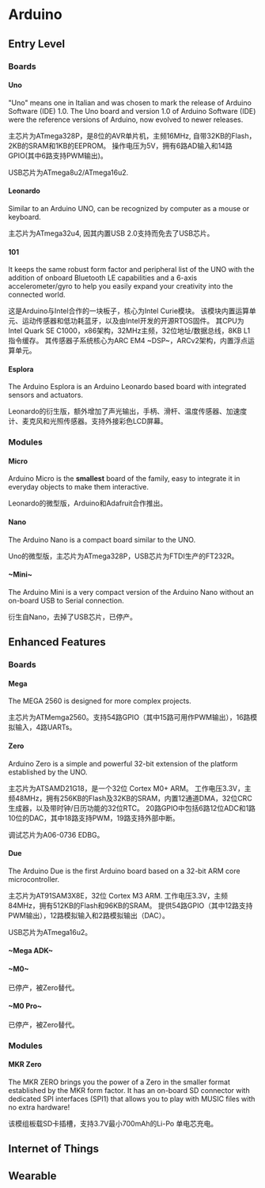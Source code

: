 # Arduino

## Entry Level

### Boards

#### Uno

"Uno" means one in Italian and was chosen to mark the release of Arduino Software (IDE) 1.0.
The Uno board and version 1.0 of Arduino Software (IDE) were the reference versions of Arduino,
now evolved to newer releases.

主芯片为ATmega328P，是8位的AVR单片机，主频16MHz, 自带32KB的Flash，2KB的SRAM和1KB的EEPROM。
操作电压为5V，拥有6路AD输入和14路GPIO(其中6路支持PWM输出)。

USB芯片为ATmega8u2/ATmega16u2.

#### Leonardo

Similar to an Arduino UNO, can be recognized by computer as a mouse or keyboard.

主芯片为ATmega32u4, 因其内置USB 2.0支持而免去了USB芯片。

#### 101

It keeps the same robust form factor and peripheral list of the UNO with the addition of onboard Bluetooth LE capabilities and a 6-axis accelerometer/gyro to help you easily expand your creativity into the connected world. 

这是Arduino与Intel合作的一块板子，核心为Intel Curie模块。
该模块内置运算单元、运动传感器和低功耗蓝牙，以及由Intel开发的开源RTOS固件。
其CPU为Intel Quark SE C1000，x86架构，32MHz主频，32位地址/数据总线，8KB L1 指令缓存。
其传感器子系统核心为ARC EM4 ~DSP~，ARCv2架构，内置浮点运算单元。

#### Esplora

The Arduino Esplora is an Arduino Leonardo based board with integrated sensors and actuators.

Leonardo的衍生版，额外增加了声光输出，手柄、滑杆、温度传感器、加速度计、麦克风和光照传感器。支持外接彩色LCD屏幕。

### Modules

#### Micro

Arduino Micro is the **smallest** board of the family, easy to integrate it in everyday objects to make them interactive.

Leonardo的微型版，Arduino和Adafruit合作推出。

#### Nano

The Arduino Nano is a compact board similar to the UNO.

Uno的微型版，主芯片为ATmega328P，USB芯片为FTDI生产的FT232R。

#### ~Mini~

The Arduino Mini is a very compact version of the Arduino Nano without an on-board USB to Serial connection.

衍生自Nano，去掉了USB芯片，已停产。

## Enhanced Features

### Boards

#### Mega

The MEGA 2560 is designed for more complex projects.

主芯片为ATMemga2560。支持54路GPIO（其中15路可用作PWM输出），16路模拟输入，4路UARTs。

#### Zero

Arduino Zero is a simple and powerful 32-bit extension of the platform established by the UNO. 

主芯片为ATSAMD21G18，是一个32位 Cortex M0+ ARM。
工作电压3.3V，主频48MHz，拥有256KB的Flash及32KB的SRAM，内置12通道DMA，32位CRC生成器，以及带时钟/日历功能的32位RTC。
20路GPIO中包括6路12位ADC和1路10位的DAC，其中18路支持PWM，19路支持外部中断。

调试芯片为A06-0736 EDBG。

#### Due

The Arduino Due is the first Arduino board based on a 32-bit ARM core microcontroller.

主芯片为AT91SAM3X8E，32位 Cortex M3 ARM.
工作电压3.3V，主频84MHz，拥有512KB的Flash和96KB的SRAM。
提供54路GPIO（其中12路支持PWM输出），12路模拟输入和2路模拟输出（DAC）。

USB芯片为ATmega16u2。

#### ~Mega ADK~

#### ~M0~

已停产，被Zero替代。

#### ~M0 Pro~

已停产，被Zero替代。

### Modules

#### MKR Zero

The MKR ZERO brings you the power of a Zero in the smaller format established by the MKR form factor.
It has an on-board SD connector with dedicated SPI interfaces (SPI1) that allows you to play with MUSIC files with no extra hardware!

该模组板载SD卡插槽，支持3.7V最小700mAh的Li-Po 单电芯充电。

## Internet of Things

## Wearable

